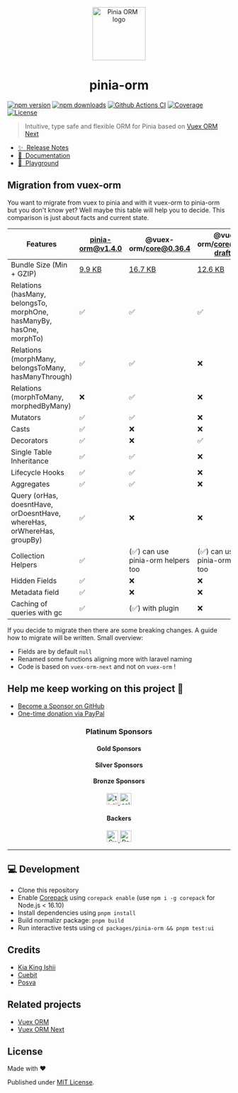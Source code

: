 <p align="center">
  <a href="https://github.com/storm-tail/pinia-orm" target="_blank" rel="noopener noreferrer">
    <img width="120" src="https://pinia-orm.codedredd.de/logo.png" alt="Pinia ORM logo">
  </a>
</p>

<h1 align="center">pinia-orm</h1>

[![npm version][npm-version-src]][npm-version-href]
[![npm downloads][npm-downloads-src]][npm-downloads-href]
[![Github Actions CI][github-actions-ci-src]][github-actions-ci-href]
[![Coverage][code-coverage-src]][code-coverage-href]
[![License][license-src]][license-href]

> Intuitive, type safe and flexible ORM for Pinia based on [Vuex ORM Next](https://github.com/vuex-orm/vuex-orm-next)

- [✨ &nbsp;Release Notes](https://pinia-orm.codedredd.de/changelog)
- [📖 &nbsp;Documentation](https://pinia-orm.codedredd.de)
- [👾 &nbsp;Playground](https://pinia-orm-play.codedredd.de)

## Migration from vuex-orm

You want to migrate from vuex to pinia and with it vuex-orm to pinia-orm but you don't know yet?
Well maybe this table will help you to decide. This comparison is just about facts and current state.

| Features                                                               | pinia-orm@v1.4.0                                           | @vuex-orm/core@0.36.4                                             | @vuex-orm/core@1.0.0-draft.16                                             |
|------------------------------------------------------------------------|------------------------------------------------------------| ----------------------------------------------------------------- | ------------------------------------------------------------------------- |
| Bundle Size (Min + GZIP)                                               | [9.9 KB](https://bundlephobia.com/package/pinia-orm@1.4.0) | [16.7 KB](https://bundlephobia.com/package/@vuex-orm/core@0.36.4) | [12.6 KB](https://bundlephobia.com/package/@vuex-orm/core@1.0.0-draft.16) |
| Relations (hasMany, belongsTo, morphOne, hasManyBy, hasOne, morphTo)   | ✅                                                          | ✅                                                                | ✅                                                                        |
| Relations (morphMany, belongsToMany, hasManyThrough)                   | ✅                                                          | ✅                                                                | ❌                                                                        |
| Relations (morphToMany, morphedByMany)                                 | ❌                                                          | ✅                                                                | ❌                                                                        |
| Mutators                                                               | ✅                                                          | ✅                                                                | ❌                                                                        |
| Casts                                                                  | ✅                                                          | ❌                                                                | ❌                                                                        |
| Decorators                                                             | ✅                                                          | ❌                                                                | ✅                                                                        |
| Single Table Inheritance                                               | ✅                                                          | ✅                                                                | ❌                                                                        |
| Lifecycle Hooks                                                        | ✅                                                          | ✅                                                                | ❌                                                                        |
| Aggregates                                                             | ✅                                                          | ✅                                                                | ❌                                                                        |
| Query (orHas, doesntHave, orDoesntHave, whereHas, orWhereHas, groupBy) | ✅                                                          | ❌                                                                | ❌                                                                        |
| Collection Helpers                                                     | ✅                                                          | (✅) can use pinia-orm helpers too                                | (✅) can use pinia-orm helpers too                                        |
| Hidden Fields                                                          | ✅                                                          | ❌                                                                | ❌                                                                        |
| Metadata field                                                         | ✅                                                          | ❌                                                                | ❌                                                                        |
| Caching of queries with gc                                             | ✅                                                          | (✅) with plugin                                                  | ❌                                                                        |

If you decide to migrate then there are some breaking changes. A guide how to migrate will be written.
Small overview:

- Fields are by default `null`
- Renamed some functions aligning more with laravel naming
- Code is based on `vuex-orm-next` and not on `vuex-orm` !

## Help me keep working on this project 💚

- [Become a Sponsor on GitHub](https://github.com/sponsors/codedredd)
- [One-time donation via PayPal](https://paypal.me/dredd1984)

<!--sponsors start-->
<h3 align="center">Platinum Sponsors</h3>
<p align="center">
</p>

<h4 align="center">Gold Sponsors</h4>
<p align="center">
</p>

<h4 align="center">Silver Sponsors</h4>
<p align="center">
</p>

<h4 align="center">Bronze Sponsors</h4>
<p align="center">
  <a href="https://github.com/tintin10q" target="_blank" rel="noopener noreferrer">
    <picture>
      <source srcset="https://avatars.githubusercontent.com/u/24190849?v=4" media="(prefers-color-scheme: dark)" height="26px" alt="tintin10q" />
      <img src="https://avatars.githubusercontent.com/u/24190849?v=4" height="26px" alt="tintin10q" />
    </picture>
  </a>
  <a href="https://github.com/salcedo" target="_blank" rel="noopener noreferrer">
    <picture>
      <source srcset="https://avatars.githubusercontent.com/u/823026?v=4" media="(prefers-color-scheme: dark)" height="26px" alt="salcedo" />
      <img src="https://avatars.githubusercontent.com/u/823026?v=4" height="26px" alt="salcedo" />
    </picture>
  </a>
</p>

<h4 align="center">Backers</h4>
<p align="center">
  <a href="https://github.com/svenhue" target="_blank" rel="noopener noreferrer">
    <picture>
      <source srcset="https://avatars.githubusercontent.com/u/83905274?v=4" media="(prefers-color-scheme: dark)" height="26px" alt="Sven Hue" />
      <img src="https://avatars.githubusercontent.com/u/83905274?v=4" height="26px" alt="Sven Hue" />
    </picture>
  </a>
  <a href="https://github.com/paolodina" target="_blank" rel="noopener noreferrer">
    <picture>
      <source srcset="https://avatars.githubusercontent.com/u/1157401?v=4" media="(prefers-color-scheme: dark)" height="26px" alt="Paolo Dina" />
      <img src="https://avatars.githubusercontent.com/u/1157401?v=4" height="26px" alt="Paolo Dina" />
    </picture>
  </a>
</p>

<!--sponsors end-->

---

## 💻 Development

- Clone this repository
- Enable [Corepack](https://github.com/nodejs/corepack) using `corepack enable` (use `npm i -g corepack` for Node.js < 16.10)
- Install dependencies using `pnpm install`
- Build normalizr package: `pnpm build`
- Run interactive tests using `cd packages/pinia-orm && pnpm test:ui`

## Credits

- [Kia King Ishii](https://github.com/kiaking)
- [Cuebit](https://github.com/cuebit)
- [Posva](https://github.com/posva)

## Related projects

- [Vuex ORM](https://github.com/vuex-orm/vuex-orm)
- [Vuex ORM Next](https://github.com/vuex-orm/vuex-orm-next)

## License

Made with ❤️

Published under [MIT License](./LICENCE).

<!-- Badges -->

[npm-version-src]: https://img.shields.io/npm/v/pinia-orm/latest.svg
[code-coverage-src]: https://img.shields.io/codecov/c/github/CodeDredd/pinia-orm?logo=Codecov&logoColor=white&token=BYLAJJOOLS
[code-coverage-href]: https://app.codecov.io/gh/CodeDredd/pinia-orm
[npm-version-href]: https://npmjs.com/package/pinia-orm
[npm-downloads-src]: https://img.shields.io/npm/dm/pinia-orm.svg
[npm-downloads-href]: https://npmjs.com/package/pinia-orm
[github-actions-ci-src]: https://github.com/codedredd/pinia-orm/actions/workflows/ci.yml/badge.svg
[github-actions-ci-href]: https://github.com/codedredd/pinia-orm/actions?query=workflow%3Aci
[license-src]: https://img.shields.io/npm/l/pinia-orm.svg
[license-href]: https://npmjs.com/package/pinia-orm
